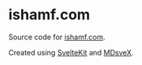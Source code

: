 # ishamf.com

Source code for [ishamf.com](https://ishamf.com/).

Created using [SvelteKit](https://kit.svelte.dev/) and [MDsveX](https://github.com/pngwn/MDsveX).